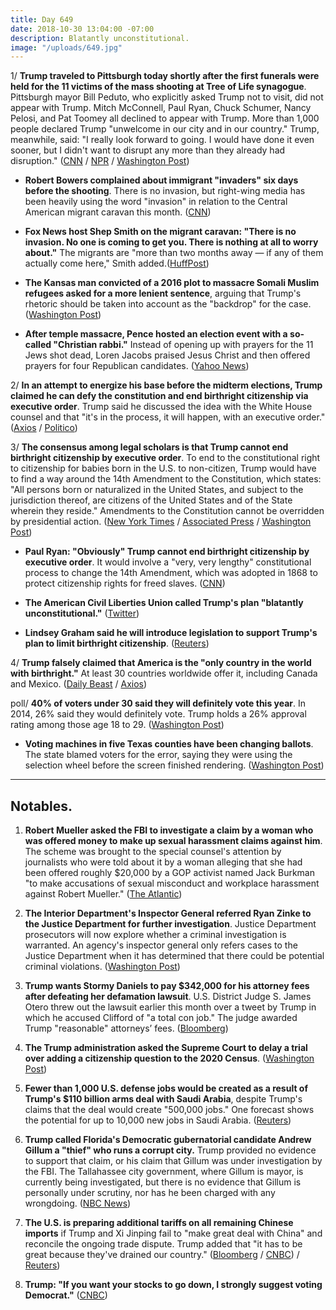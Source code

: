 ```yaml
---
title: Day 649
date: 2018-10-30 13:04:00 -07:00
description: Blatantly unconstitutional.
image: "/uploads/649.jpg"
---
```


1/ **Trump traveled to Pittsburgh today shortly after the first funerals were held for the 11 victims of the mass shooting at Tree of Life synagogue**. Pittsburgh mayor Bill Peduto, who explicitly asked Trump not to visit, did not appear with Trump. Mitch McConnell, Paul Ryan, Chuck Schumer, Nancy Pelosi, and Pat Toomey all declined to appear with Trump. More than 1,000 people declared Trump "unwelcome in our city and in our country." Trump, meanwhile, said:  "I really look forward to going. I would have done it even sooner, but I didn't want to disrupt any more than they already had disruption." ([CNN](https://www.cnn.com/2018/10/30/politics/donald-trump-pittsburgh-visit-shooting/index.html) / [NPR](https://www.npr.org/2018/10/30/662017268/trump-to-visit-pittsburgh-but-not-everyone-will-welcome-him) / [Washington Post](https://www.washingtonpost.com/nation/2018/10/30/despite-calls-stay-away-trump-heads-pittsburgh-after-synagogue-massacre/))

* **Robert Bowers complained about immigrant "invaders" six days before the shooting**. There is no invasion, but right-wing media has been heavily using the word "invasion" in relation to the Central American migrant caravan this month. ([CNN](https://www.cnn.com/2018/10/29/media/pittsburgh-suspect-invasion/index.html))

* **Fox News host Shep Smith on the migrant caravan: "There is no invasion. No one is coming to get you. There is nothing at all to worry about."** The migrants are "more than two months away — if any of them actually come here," Smith added.([HuffPost](https://www.huffingtonpost.com/entry/shepard-smith-caravan-invasion-election-fearmongering_us_5bd77fc5e4b017e5bfd4de14))

* **The Kansas man convicted of a 2016 plot to massacre Somali Muslim refugees asked for a more lenient sentence**, arguing that Trump's rhetoric should be taken into account as the "backdrop" for the case. ([Washington Post](https://www.washingtonpost.com/nation/2018/10/30/pointing-trumps-rhetoric-attorneys-kansas-militiaman-convicted-mosque-bomb-plot-ask-more-lenient-sentence/))

* **After temple massacre, Pence hosted an election event with a so-called "Christian rabbi."** Instead of opening up with prayers for the 11 Jews shot dead, Loren Jacobs praised Jesus Christ and then offered prayers for four Republican candidates. ([Yahoo News](https://www.yahoo.com/news/pence-stuns-jews-prayers-christian-rabbi-temple-massacre-151030236.html))

2/ **In an attempt to energize his base before the midterm elections, Trump claimed he can defy the constitution and end birthright citizenship via executive order**. Trump said he discussed the idea with the White House counsel and that "it's in the process, it will happen, with an executive order." ([Axios](https://www.axios.com/trump-birthright-citizenship-executive-order-0cf4285a-16c6-48f2-a933-bd71fd72ea82.html) / [Politico](https://www.politico.com/story/2018/10/30/trump-end-birthright-citizenship-947962))

3/ **The consensus among legal scholars is that Trump cannot end birthright citizenship by executive order**. To end to the constitutional right to citizenship for babies born in the U.S. to non-citizen, Trump would have to find a way around the 14th Amendment to the Constitution, which states: "All persons born or naturalized in the United States, and subject to the jurisdiction thereof, are citizens of the United States and of the State wherein they reside." Amendments to the Constitution cannot be overridden by presidential action. ([New York Times](https://www.nytimes.com/2018/10/30/us/politics/trump-birthright-citizenship.html) / [Associated Press](https://apnews.com/7bc17837af16492b81e1f3fff913e3e5) / [Washington Post](https://www.washingtonpost.com/politics/trump-eyeing-executive-order-to-end-citizenship-for-children-of-noncitizens-born-on-us-soil/2018/10/30/66892050-dc29-11e8-b3f0-62607289efee_story.html))

* **Paul Ryan: "Obviously" Trump cannot end birthright citizenship by executive order**. It would involve a "very, very lengthy" constitutional process to change the 14th Amendment, which was adopted in 1868 to protect citizenship rights for freed slaves. ([CNN](https://www.cnn.com/2018/10/30/politics/donald-trump-ending-birthright-citizenship/index.html))

* **The American Civil Liberties Union called Trump's plan "blatantly unconstitutional."** ([Twitter](https://twitter.com/ACLU/status/1057260967015432192))

* **Lindsey Graham said he will introduce legislation to support Trump's plan to limit birthright citizenship**. ([Reuters](https://www.reuters.com/article/us-usa-immigration-citizenship-graham/u-s-senator-says-will-offer-bill-to-back-trump-birthright-citizenship-plan-idUSKCN1N426C))

4/ **Trump falsely claimed that America is the "only country in the world with birthright."** At least 30 countries worldwide offer it, including Canada and Mexico. ([Daily Beast](https://www.thedailybeast.com/trumps-claim-that-birthright-citizenship-is-unique-to-the-us-is-completely-false) / [Axios](https://www.axios.com/trump-says-us-will-build-tent-cities-to-host-asylum-seekers-1540867956-93aba61f-0b29-4d6a-b947-94d8356cbeaa.html))

poll/ **40% of voters under 30 said they will definitely vote this year**. In 2014, 26% said they would definitely vote. Trump holds a 26% approval rating among those age 18 to 29. ([Washington Post](https://www.washingtonpost.com/politics/young-americans-are-more-likely-to-vote-this-year-than-past-two-midterms-new-poll-finds/2018/10/28/7af04fde-dabf-11e8-b3f0-62607289efee_story.html))

* **Voting machines in five Texas counties have been changing ballots**. The state blamed voters for the error, saying they were using the selection wheel before the screen finished rendering. ([Washington Post](https://www.washingtonpost.com/politics/2018/10/29/texans-say-glitchy-voting-machines-are-changing-their-ballots-state-blames-user-error/))

---

## Notables.

1. **Robert Mueller asked the FBI to investigate a claim by a woman who was offered money to make up sexual harassment claims against him**. The scheme was brought to the special counsel's attention by journalists who were told about it by a woman alleging that she had been offered roughly $20,000 by a GOP activist named Jack Burkman "to make accusations of sexual misconduct and workplace harassment against Robert Mueller." ([The Atlantic](https://www.theatlantic.com/politics/archive/2018/10/special-counsel-refers-scheme-targeting-mueller-to-fbi/574411/))

2. **The Interior Department's Inspector General referred Ryan Zinke to the Justice Department for further investigation**. Justice Department prosecutors will now explore whether a criminal investigation is warranted. An agency's inspector general only refers cases to the Justice Department when it has determined that there could be potential criminal violations. ([Washington Post](https://www.washingtonpost.com/energy-environment/2018/10/30/zinkes-own-agency-watchdog-just-referred-him-justice-department/))

3. **Trump wants Stormy Daniels to pay $342,000 for his attorney fees after defeating her defamation lawsuit**. U.S. District Judge S. James Otero threw out the lawsuit earlier this month over a tweet by Trump in which he accused Clifford of "a total con job." The judge awarded Trump "reasonable" attorneys’ fees. ([Bloomberg](https://www.bloomberg.com/news/articles/2018-10-29/trump-seeks-342-000-in-attorneys-fees-from-stormy-daniels))

4. **The Trump administration asked the Supreme Court to delay a trial over adding a citizenship question to the 2020 Census**. ([Washington Post](https://www.washingtonpost.com/politics/trump-administration-asks-supreme-court-to-delay-census-trial/2018/10/30/85e1a292-dc06-11e8-b732-3c72cbf131f2_story.html))

5. **Fewer than 1,000 U.S. defense jobs would be created as a result of Trump's $110 billion arms deal with Saudi Arabia**, despite Trump's claims that the deal would create "500,000 jobs." One forecast shows the potential for up to 10,000 new jobs in Saudi Arabia. ([Reuters](https://www.reuters.com/article/us-saudi-arms-jobs-exclusive/exclusive-defense-firms-see-only-hundreds-of-new-u-s-jobs-from-saudi-mega-deal-idUSKCN1N40DM))

6. **Trump called Florida's Democratic gubernatorial candidate Andrew Gillum a "thief" who runs a corrupt city.** Trump provided no evidence to support that claim, or his claim that Gillum was under investigation by the FBI. The Tallahassee city government, where Gillum is mayor, is currently being investigated, but there is no evidence that Gillum is personally under scrutiny, nor has he been charged with any wrongdoing. ([NBC News](https://www.nbcnews.com/politics/politics-news/trump-calls-gillum-thief-without-evidence-what-s-federal-investigation-n925961))

7. **The U.S. is preparing additional tariffs on all remaining Chinese imports** if Trump and Xi Jinping fail to "make great deal with China" and reconcile the ongoing trade dispute. Trump added that "it has to be great because they've drained our country." ([Bloomberg](https://www.bloomberg.com/news/articles/2018-10-29/u-s-said-to-plan-more-china-tariffs-if-trump-xi-meeting-fails) / [CNBC](https://www.cnbc.com/2018/10/29/us-plans-new-257-billion-china-tariff-wave-if-trump-xi-trade-talks-fail.html)) / [Reuters](https://www.reuters.com/article/us-usa-trade-china-trump/trump-says-he-expects-great-deal-with-china-but-more-tariffs-if-not-idUSKCN1N40LN))

8. **Trump: "If you want your stocks to go down, I strongly suggest voting Democrat."** ([CNBC](https://www.cnbc.com/2018/10/30/trump-if-you-want-your-stocks-to-go-down-i-strongly-suggest-voting-democrat.html))